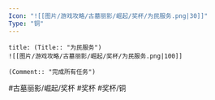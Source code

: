 ```yaml
---
Icon: "![[图片/游戏攻略/古墓丽影/崛起/奖杯/为民服务.png|30]]"
Type: "铜"
---
```

```ad-common-bronze-trophy
title: (Title:: "为民服务")
![[图片/游戏攻略/古墓丽影/崛起/奖杯/为民服务.png|100]]

(Comment:: "完成所有任务")
```

#古墓丽影/崛起/奖杯 #奖杯 #奖杯/铜
